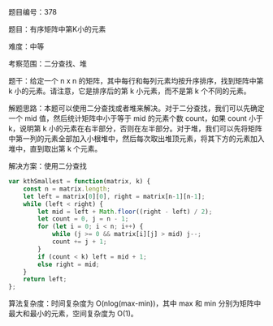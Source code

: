 题目编号：378

题目：有序矩阵中第K小的元素

难度：中等

考察范围：二分查找、堆

题干：给定一个 n x n 的矩阵，其中每行和每列元素均按升序排序，找到矩阵中第 k 小的元素。请注意，它是排序后的第 k 小元素，而不是第 k 个不同的元素。

解题思路：本题可以使用二分查找或者堆来解决。对于二分查找，我们可以先确定一个 mid 值，然后统计矩阵中小于等于 mid 的元素个数 count，如果 count 小于 k，说明第 k 小的元素在右半部分，否则在左半部分。对于堆，我们可以先将矩阵中第一列的元素全部加入小根堆中，然后每次取出堆顶元素，将其下方的元素加入堆中，直到取出第 k 个元素。

解决方案：使用二分查找

```javascript
var kthSmallest = function(matrix, k) {
    const n = matrix.length;
    let left = matrix[0][0], right = matrix[n-1][n-1];
    while (left < right) {
        let mid = left + Math.floor((right - left) / 2);
        let count = 0, j = n - 1;
        for (let i = 0; i < n; i++) {
            while (j >= 0 && matrix[i][j] > mid) j--;
            count += j + 1;
        }
        if (count < k) left = mid + 1;
        else right = mid;
    }
    return left;
};
```

算法复杂度：时间复杂度为 O(nlog(max-min))，其中 max 和 min 分别为矩阵中最大和最小的元素，空间复杂度为 O(1)。